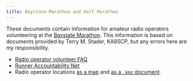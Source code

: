 ```yaml
---
title: Baystate Marathon and Half Marathon
---
```


These documents contain information for amateur radio operators volunteering at the [Baystate Marathon]. This information is based on documents provided by Terry M. Stader, KA8SCP, but any errors here are my responsibility.

- [Radio operator volunteer FAQ](volunteer-faq)
- [Runner Accountability Net](runner-accountability-net)
- Radio operator locations [as a map][map] and [as a `.kmz` document][kmz].

[baystate marathon]: https://www.baystatemarathon.com/
[map]: https://www.google.com/maps/d/edit?mid=1rC-I3OCAc0QHuxk70ZAqEkQjfx6NonM&usp=sharing
[kmz]: baystate-radio-locations.kmz
